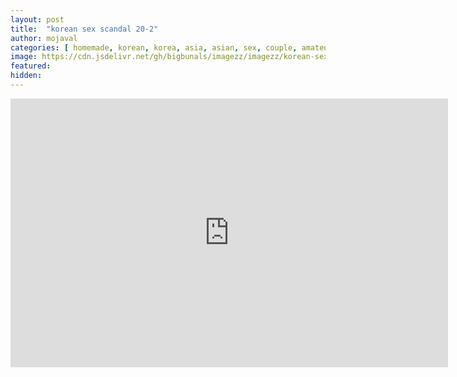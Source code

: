 ```yaml
---
layout: post
title:  "korean sex scandal 20-2"
author: mojaval
categories: [ homemade, korean, korea, asia, asian, sex, couple, amateur, scandal, motel, adult, self, camera, real ]
image: https://cdn.jsdelivr.net/gh/bigbunals/imagezz/imagezz/korean-sex-scandal-20-2___c7a4f4cec069140382f9311409265eeae0540917.mp4.jpg
featured: 
hidden: 
---
```


<iframe src="https://openload.co/embed/Qk2do7BpgPg/korean-sex-scandal-20-2___c7a4f4cec069140382f9311409265eeae0540917.mp4" scrolling="no" frameborder="0" width="700" height="430" allowfullscreen="true" webkitallowfullscreen="true" mozallowfullscreen="true"></iframe>